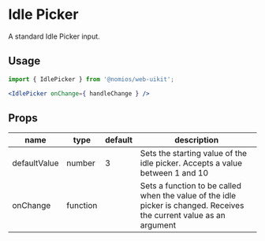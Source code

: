 # Idle Picker

A standard Idle Picker input.

## Usage

```jsx
import { IdlePicker } from '@nomios/web-uikit';

<IdlePicker onChange={ handleChange } />
```

## Props

| name | type | default | description |
| ---- | ---- | ------- | ----------- |
| defaultValue | number | 3 | Sets the starting value of the idle picker. Accepts a value between 1 and 10 |
| onChange | function | | Sets a function to be called when the value of the idle picker is changed. Receives the current value as an argument |

